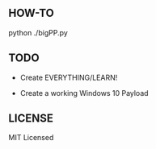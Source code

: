 HOW-TO
------

python ./bigPP.py

TODO
----

* Create EVERYTHING/LEARN! 

* Create a working Windows 10 Payload 

LICENSE
-------

MIT Licensed 
